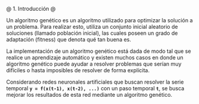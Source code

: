 @ 1. Introducción @

Un algoritmo genético es un algoritmo utilizado para optimizar la solución a un problema.
Para realizar esto, utiliza un conjunto inicial aleatorio de soluciones
(llamado población inicial), las cuales poseen un grado de adaptación (fitness)
que denota qué tan buena es.

La implementación de un algoritmo genético está dada de modo tal que se realice
un aprendizaje automático y existen muchos casos en donde un algoritmo genético puede ayudar
a resolver problemas que serían muy difíciles o hasta imposibles de resolver de forma explícita.

Considerando redes neuronales artificiales que buscan resolver la serie temporal
**`y = f(x(t-1), x(t-2), ...)`** con un paso temporal **`t`**, se busca mejorar los resultados
de esta red mediante un algoritmo genético.

